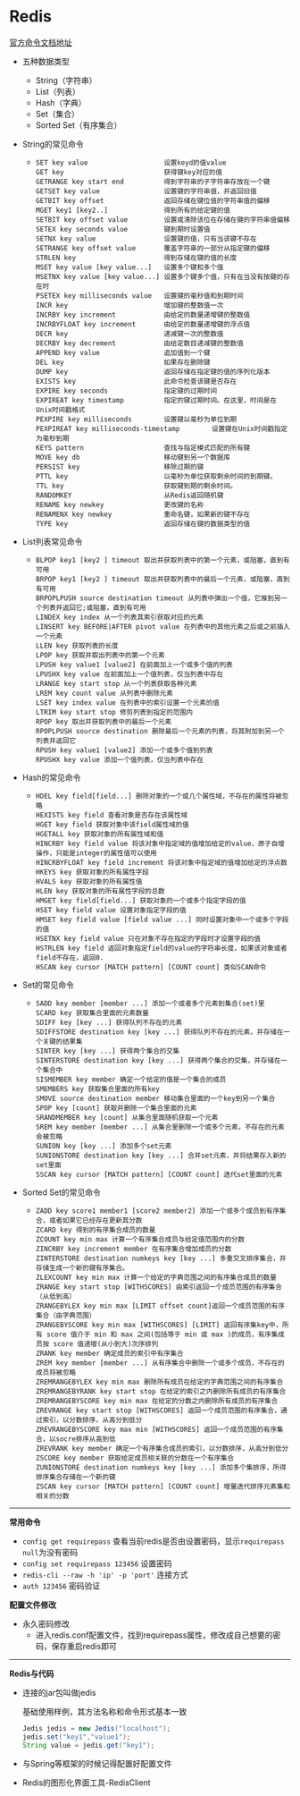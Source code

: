 # Redis

[官方命令文档地址](http://www.redis.cn/commands.html)

- 五种数据类型
  - String（字符串）
  - List（列表）
  - Hash（字典）
  - Set（集合）
  - Sorted Set（有序集合）

- String的常见命令

  - ```shell
    SET key value                   设置keyd的值value
    GET key                         获得键key对应的值
    GETRANGE key start end          得到字符串的子字符串存放在一个键
    GETSET key value                设置键的字符串值，并返回旧值
    GETBIT key offset               返回存储在键位值的字符串值的偏移
    MGET key1 [key2..]              得到所有的给定键的值
    SETBIT key offset value         设置或清除该位在存储在键的字符串值偏移
    SETEX key seconds value         键到期时设置值
    SETNX key value                 设置键的值，只有当该键不存在
    SETRANGE key offset value       覆盖字符串的一部分从指定键的偏移
    STRLEN key                      得到存储在键的值的长度
    MSET key value [key value...]   设置多个键和多个值
    MSETNX key value [key value...] 设置多个键多个值，只有在当没有按键的存在时
    PSETEX key milliseconds value   设置键的毫秒值和到期时间
    INCR key                        增加键的整数值一次
    INCRBY key increment            由给定的数量递增键的整数值
    INCRBYFLOAT key increment       由给定的数量递增键的浮点值
    DECR key                        递减键一次的整数值
    DECRBY key decrement            由给定数目递减键的整数值
    APPEND key value                追加值到一个键
    DEL key                         如果存在删除键
    DUMP key                        返回存储在指定键的值的序列化版本
    EXISTS key                      此命令检查该键是否存在
    EXPIRE key seconds              指定键的过期时间
    EXPIREAT key timestamp          指定的键过期时间。在这里，时间是在Unix时间戳格式
    PEXPIRE key milliseconds        设置键以毫秒为单位到期
    PEXPIREAT key milliseconds-timestamp        设置键在Unix时间戳指定为毫秒到期
    KEYS pattern                    查找与指定模式匹配的所有键
    MOVE key db                     移动键到另一个数据库
    PERSIST key                     移除过期的键
    PTTL key                        以毫秒为单位获取剩余时间的到期键。
    TTL key                         获取键到期的剩余时间。
    RANDOMKEY                       从Redis返回随机键
    RENAME key newkey               更改键的名称
    RENAMENX key newkey             重命名键，如果新的键不存在
    TYPE key                        返回存储在键的数据类型的值
    ```

- List列表常见命令

  - ```shell
    BLPOP key1 [key2 ] timeout 取出并获取列表中的第一个元素，或阻塞，直到有可用
    BRPOP key1 [key2 ] timeout 取出并获取列表中的最后一个元素，或阻塞，直到有可用
    BRPOPLPUSH source destination timeout 从列表中弹出一个值，它推到另一个列表并返回它;或阻塞，直到有可用
    LINDEX key index 从一个列表其索引获取对应的元素
    LINSERT key BEFORE|AFTER pivot value 在列表中的其他元素之后或之前插入一个元素
    LLEN key 获取列表的长度
    LPOP key 获取并取出列表中的第一个元素
    LPUSH key value1 [value2] 在前面加上一个或多个值的列表
    LPUSHX key value 在前面加上一个值列表，仅当列表中存在
    LRANGE key start stop 从一个列表获取各种元素
    LREM key count value 从列表中删除元素
    LSET key index value 在列表中的索引设置一个元素的值
    LTRIM key start stop 修剪列表到指定的范围内
    RPOP key 取出并获取列表中的最后一个元素
    RPOPLPUSH source destination 删除最后一个元素的列表，将其附加到另一个列表并返回它
    RPUSH key value1 [value2] 添加一个或多个值到列表
    RPUSHX key value 添加一个值列表，仅当列表中存在
    ```

- Hash的常见命令

  - ```shell
    HDEL key field[field...] 删除对象的一个或几个属性域，不存在的属性将被忽略
    HEXISTS key field 查看对象是否存在该属性域
    HGET key field 获取对象中该field属性域的值
    HGETALL key 获取对象的所有属性域和值
    HINCRBY key field value 将该对象中指定域的值增加给定的value，原子自增操作，只能是integer的属性值可以使用
    HINCRBYFLOAT key field increment 将该对象中指定域的值增加给定的浮点数
    HKEYS key 获取对象的所有属性字段
    HVALS key 获取对象的所有属性值
    HLEN key 获取对象的所有属性字段的总数
    HMGET key field[field...] 获取对象的一个或多个指定字段的值
    HSET key field value 设置对象指定字段的值
    HMSET key field value [field value ...] 同时设置对象中一个或多个字段的值
    HSETNX key field value 只在对象不存在指定的字段时才设置字段的值
    HSTRLEN key field 返回对象指定field的value的字符串长度，如果该对象或者field不存在，返回0.
    HSCAN key cursor [MATCH pattern] [COUNT count] 类似SCAN命令
    ```

- Set的常见命令

  - ```shell
    SADD key member [member ...] 添加一个或者多个元素到集合(set)里
    SCARD key 获取集合里面的元素数量
    SDIFF key [key ...] 获得队列不存在的元素
    SDIFFSTORE destination key [key ...] 获得队列不存在的元素，并存储在一个关键的结果集
    SINTER key [key ...] 获得两个集合的交集
    SINTERSTORE destination key [key ...] 获得两个集合的交集，并存储在一个集合中
    SISMEMBER key member 确定一个给定的值是一个集合的成员
    SMEMBERS key 获取集合里面的所有key
    SMOVE source destination member 移动集合里面的一个key到另一个集合
    SPOP key [count] 获取并删除一个集合里面的元素
    SRANDMEMBER key [count] 从集合里面随机获取一个元素
    SREM key member [member ...] 从集合里删除一个或多个元素，不存在的元素会被忽略
    SUNION key [key ...] 添加多个set元素
    SUNIONSTORE destination key [key ...] 合并set元素，并将结果存入新的set里面
    SSCAN key cursor [MATCH pattern] [COUNT count] 迭代set里面的元素
    ```

- Sorted Set的常见命令

  - ```shell
    ZADD key score1 member1 [score2 member2] 添加一个或多个成员到有序集合，或者如果它已经存在更新其分数
    ZCARD key 得到的有序集合成员的数量
    ZCOUNT key min max 计算一个有序集合成员与给定值范围内的分数
    ZINCRBY key increment member 在有序集合增加成员的分数
    ZINTERSTORE destination numkeys key [key ...] 多重交叉排序集合，并存储生成一个新的键有序集合。
    ZLEXCOUNT key min max 计算一个给定的字典范围之间的有序集合成员的数量
    ZRANGE key start stop [WITHSCORES] 由索引返回一个成员范围的有序集合（从低到高）
    ZRANGEBYLEX key min max [LIMIT offset count]返回一个成员范围的有序集合（由字典范围）
    ZRANGEBYSCORE key min max [WITHSCORES] [LIMIT] 返回有序集key中，所有 score 值介于 min 和 max 之间(包括等于 min 或 max )的成员，有序集成员按 score 值递增(从小到大)次序排列
    ZRANK key member 确定成员的索引中有序集合
    ZREM key member [member ...] 从有序集合中删除一个或多个成员，不存在的成员将被忽略
    ZREMRANGEBYLEX key min max 删除所有成员在给定的字典范围之间的有序集合
    ZREMRANGEBYRANK key start stop 在给定的索引之内删除所有成员的有序集合
    ZREMRANGEBYSCORE key min max 在给定的分数之内删除所有成员的有序集合
    ZREVRANGE key start stop [WITHSCORES] 返回一个成员范围的有序集合，通过索引，以分数排序，从高分到低分
    ZREVRANGEBYSCORE key max min [WITHSCORES] 返回一个成员范围的有序集合，以socre排序从高到低
    ZREVRANK key member 确定一个有序集合成员的索引，以分数排序，从高分到低分
    ZSCORE key member 获取给定成员相关联的分数在一个有序集合
    ZUNIONSTORE destination numkeys key [key ...] 添加多个集排序，所得排序集合存储在一个新的键
    ZSCAN key cursor [MATCH pattern] [COUNT count] 增量迭代排序元素集和相关的分数
    ```

---

**常用命令**

- `config get requirepass`   查看当前redis是否由设置密码，显示`requirepass` `null`为没有密码
- `config set requirepass 123456`   设置密码
- `redis-cli --raw -h 'ip' -p 'port'`   连接方式 
- `auth 123456`   密码验证

**配置文件修改**

- 永久密码修改
  - 进入redis.conf配置文件，找到requirepass属性，修改成自己想要的密码，保存重启redis即可

---

**Redis与代码**

- 连接的jar包叫做jedis

  基础使用样例，其方法名称和命令形式基本一致

  ```java
  Jedis jedis = new Jedis("localhost");
  jedis.set("key1","value1");
  String value = jedis.get("key1");
  ```

- 与Spring等框架的时候记得配置好配置文件

- Redis的图形化界面工具-RedisClient